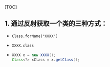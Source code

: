 [TOC]

## 1. 通过反射获取一个类的三种方式：

- `Class.forName("XXXX")`

- `XXXX.class`

- ```java
  XXXX x = new XXXX();
  Class<?> xClass = x.getClass();
  ```